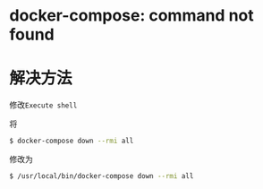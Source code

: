 # docker-compose: command not found

# 解决方法

修改`Execute shell`

将

```sh
$ docker-compose down --rmi all
```

修改为

```sh
$ /usr/local/bin/docker-compose down --rmi all
```

